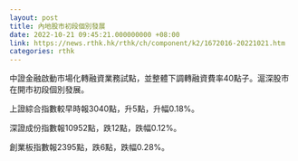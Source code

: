 ```yaml
---
layout: post
title: 內地股市初段個別發展
date: 2022-10-21 09:45:21.000000000 +08:00
link: https://news.rthk.hk/rthk/ch/component/k2/1672016-20221021.htm
categories: rthk
---
```


中證金融啟動市場化轉融資業務試點，並整體下調轉融資費率40點子。滬深股市在開市初段個別發展。

上證綜合指數較早時報3040點，升5點，升幅0.18%。

深證成份指數報10952點，跌12點，跌幅0.12%。

創業板指數報2395點，跌6點，跌幅0.28%。
